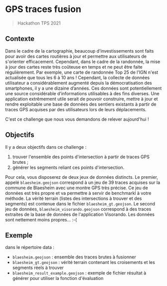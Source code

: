 # GPS traces fusion
> Hackathon TPS 2021

## Contexte
Dans le cadre de la cartographie, beaucoup d'investissements sont faits pour avoir des cartes routières à jour et permettre aux utilisateurs de s'orienter efficacement. Cependant, dans le cadre de la randonnée, la mise à jour des cartes reste très coûteuse en temps et ne peut être faite régulièrement. Par exemple, une carte de randonnée Top 25 de l'IGN n'est actualisée que tous les 6 à 10 ans !
Cependant, la collecte de données utilisateur a considérablement augmenté depuis la démocratisation des smartphones, il y a une dizaine d’années. Ces données sont potentiellement une source considérable d’informations utilisables à des fins diverses. Une application extrêmement utile serait de pouvoir construire, mettre à jour et rendre exploitable une base de données des sentiers existants à partir de traces GPS acquises par des utilisateurs lors de leurs déplacements.

C'est ce challenge que nous vous demandons de relever aujourd'hui !


## Objectifs
Il y a deux objectifs dans ce challenge :
1. trouver l'ensemble des points d'intersection à partir de traces GPS brutes ;
2. générer les segments reliant ces points d'intersection.

Pour cela, vous disposerez de deux jeux de données distincts. Le premier, appelé `blaesheim.geojson` correspond  à un jeu de 39 traces acquises sur la commune de Blaesheim avec une montre GPS très précise. Ce jeu de données est très propre et va permettre à servir de benchmarkl à votre méthode. 
La vérité terrain (listes des intersections à trouver et des segments) est contenue dans le fichier `blaesheim_gt.geojson`.
Le second jeu de données, `blaesheim_visorando.geojson` correspond à des traces extraites de la base de données de l'application Visorando. Les données sont nettement moins propres... :-(

## Exemple


dans le répertoire data :
- `blaesheim.geojson` : ensemble des traces brutes à fusionner
- `blaesheim_gt.geojson` : vérité terrain contenant les croisements et les segments réels à trouver
- `blaesheim_result_example.geojson` : exemple de fichier résultat à générer pour utiliser la fonction d'évaluation
